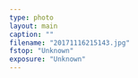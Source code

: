 ```yaml
---
type: photo
layout: main
caption: ""
filename: "20171116215143.jpg"
fstop: "Unknown"
exposure: "Unknown"
---
```

